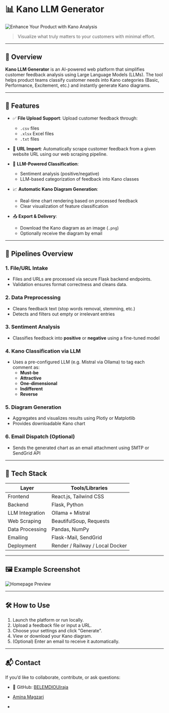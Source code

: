 # 📊 Kano LLM Generator

![Enhance Your Product with Kano Analysis](file:///C:/Users/DESTOCK%20AFRIC/Desktop/Homepage.png)

> Visualize what truly matters to your customers with minimal effort.

---

## 🌟 Overview

**Kano LLM Generator** is an AI-powered web platform that simplifies customer feedback analysis using Large Language Models (LLMs). The tool helps product teams classify customer needs into Kano categories (Basic, Performance, Excitement, etc.) and instantly generate Kano diagrams.

---

## 🚀 Features

- ✅ **File Upload Support**: Upload customer feedback through:
  - `.csv` files
  - `.xlsx` Excel files
  - `.txt` files

- 🔗 **URL Import**: Automatically scrape customer feedback from a given website URL using our web scraping pipeline.

- 🤖 **LLM-Powered Classification**:
  - Sentiment analysis (positive/negative)
  - LLM-based categorization of feedback into Kano classes

- 📈 **Automatic Kano Diagram Generation**:
  - Real-time chart rendering based on processed feedback
  - Clear visualization of feature classification

- 📤 **Export & Delivery**:
  - Download the Kano diagram as an image (`.png`)
  - Optionally receive the diagram by email

---

## 🧪 Pipelines Overview

### 1. File/URL Intake
- Files and URLs are processed via secure Flask backend endpoints.
- Validation ensures format correctness and cleans data.

### 2. Data Preprocessing
- Cleans feedback text (stop words removal, stemming, etc.)
- Detects and filters out empty or irrelevant entries

### 3. Sentiment Analysis
- Classifies feedback into **positive** or **negative** using a fine-tuned model

### 4. Kano Classification via LLM
- Uses a pre-configured LLM (e.g. Mistral via Ollama) to tag each comment as:
  - **Must-be**
  - **Attractive**
  - **One-dimensional**
  - **Indifferent**
  - **Reverse**

### 5. Diagram Generation
- Aggregates and visualizes results using Plotly or Matplotlib
- Provides downloadable Kano chart

### 6. Email Dispatch (Optional)
- Sends the generated chart as an email attachment using SMTP or SendGrid API

---

## 📂 Tech Stack

| Layer             | Tools/Libraries                    |
|------------------|------------------------------------|
| Frontend         | React.js, Tailwind CSS             |
| Backend          | Flask, Python                      |
| LLM Integration  | Ollama + Mistral                   |
| Web Scraping     | BeautifulSoup, Requests            |
| Data Processing  | Pandas, NumPy                      |
| Emailing         | Flask-Mail, SendGrid               |
| Deployment       | Render / Railway / Local Docker    |

---

## 🖼 Example Screenshot

![Homepage Preview](file:///C:/Users/DESTOCK%20AFRIC/Desktop/Homepage.png)

---

## 🛠 How to Use

1. Launch the platform or run locally.
2. Upload a feedback file or input a URL.
3. Choose your settings and click "Generate".
4. View or download your Kano diagram.
5. (Optional) Enter an email to receive it automatically.

---

## 📬 Contact

If you’d like to collaborate, contribute, or ask questions:

- 💼 GitHub: [BELEMDIOUIraja](https://github.com/BELEMDIOUIraja)
-  [Amina Magzari](https://github.com/aminamegzari1)
  

-

